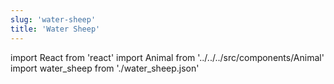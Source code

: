 ```yaml
---
slug: 'water-sheep'
title: 'Water Sheep'
---
```


import React from 'react'
import Animal from '../../../src/components/Animal'
import water_sheep from './water_sheep.json'

<Animal data={water_sheep} />
